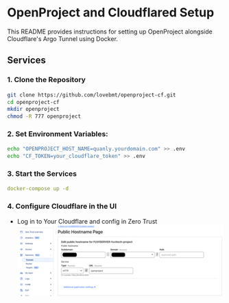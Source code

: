 # OpenProject and Cloudflared Setup

This README provides instructions for setting up OpenProject alongside Cloudflare's Argo Tunnel using Docker.

## Services

### 1. Clone the Repository
```bash
git clone https://github.com/lovebmt/openproject-cf.git
cd openproject-cf
mkdir openproject
chmod -R 777 openproject
```
### 2. Set Environment Variables:
```bash
echo "OPENPROJECT_HOST_NAME=quanly.yourdomain.com" >> .env
echo "CF_TOKEN=your_cloudflare_token" >> .env
```
### 3. Start the Services
```yml
docker-compose up -d
```


### 4. Configure Cloudflare in the UI
- Log in to Your Cloudflare and config in Zero Trust
![My Image](cf.png)

